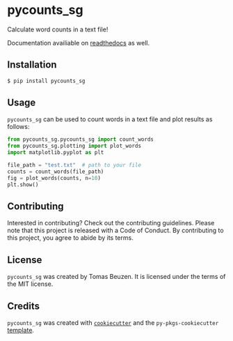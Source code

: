 # pycounts_sg

Calculate word counts in a text file!

Documentation availiable on [readthedocs](https://pycounts_sg-toy.readthedocs.io/en/latest/index.html) as well.

## Installation

```bash
$ pip install pycounts_sg
```

## Usage

`pycounts_sg` can be used to count words in a text file and plot results
as follows:

```python
from pycounts_sg.pycounts_sg import count_words
from pycounts_sg.plotting import plot_words
import matplotlib.pyplot as plt

file_path = "test.txt"  # path to your file
counts = count_words(file_path)
fig = plot_words(counts, n=10)
plt.show()
```

## Contributing

Interested in contributing? Check out the contributing guidelines. 
Please note that this project is released with a Code of Conduct. 
By contributing to this project, you agree to abide by its terms.

## License

`pycounts_sg` was created by Tomas Beuzen. It is licensed under the terms
of the MIT license.

## Credits

`pycounts_sg` was created with 
[`cookiecutter`](https://cookiecutter.readthedocs.io/en/latest/) and 
the `py-pkgs-cookiecutter` 
[template](https://github.com/py-pkgs/py-pkgs-cookiecutter).
